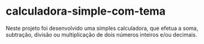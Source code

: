 # calculadora-simple-com-tema
Neste projeto foi desenvolvido uma simples calculadora, que efetua a soma, subtração, divisão ou multiplicação de dois números inteiros e/ou decimais.
